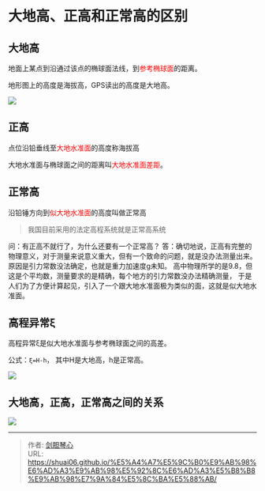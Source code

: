# 大地高、正高和正常高的区别



## 大地高
地面上某点到沿通过该点的椭球面法线，到<font color=red>参考椭球面</font>的距离。

地形图上的高度是海拔高，GPS读出的高度是大地高。

<img src="http://image.xpshuai.cn/%E5%A4%A7%E5%9C%B0%E6%B0%B4%E5%87%86%E9%9D%A2.png">



## 正高
点位沿铅垂线至<font color=red>大地水准面</font>的高度称海拔高



大地水准面与椭球面之间的距离叫<font color=red>大地水准面差距</font>。



## 正常高
沿铅锤方向到<font color=red>似大地水准面</font>的高度叫做正常高
> 我国目前采用的法定高程系统就是正常高系统

问：有正高不就行了，为什么还要有一个正常高？
答：确切地说，正高有完整的物理意义，对于测量来说意义重大，但有一个致命的问题，就是没办法测量出来。
原因是引力常数没法确定，也就是重力加速度g未知。
高中物理所学的是9.8，但这是个平均数，测量要求的是精确，每个地方的引力常数没办法精确测量，
于是人们为了方便计算起见，引入了一个跟大地水准面极为类似的面，这就是似大地水准面。



## 高程异常ξ
高程异常ξ是似大地水准面与参考椭球面之间的高差。

公式：`ξ=H-h`， 其中H是大地高，h是正常高。

<img src="http://image.xpshuai.cn/%E9%AB%98%E7%A8%8B%E5%BC%82%E5%B8%B8.png">



## 大地高，正高，正常高之间的关系

<img src="http://image.xpshuai.cn/%E5%A4%A7%E5%9C%B0%E9%AB%98%EF%BC%8C%E6%AD%A3%E9%AB%98%EF%BC%8C%E6%AD%A3%E5%B8%B8%E9%AB%98%E4%B9%8B%E9%97%B4%E7%9A%84%E5%85%B3%E7%B3%BB.png">




---

> 作者: [剑胆琴心](http://shuai06.github.io)  
> URL: https://shuai06.github.io/%E5%A4%A7%E5%9C%B0%E9%AB%98%E6%AD%A3%E9%AB%98%E5%92%8C%E6%AD%A3%E5%B8%B8%E9%AB%98%E7%9A%84%E5%8C%BA%E5%88%AB/  


